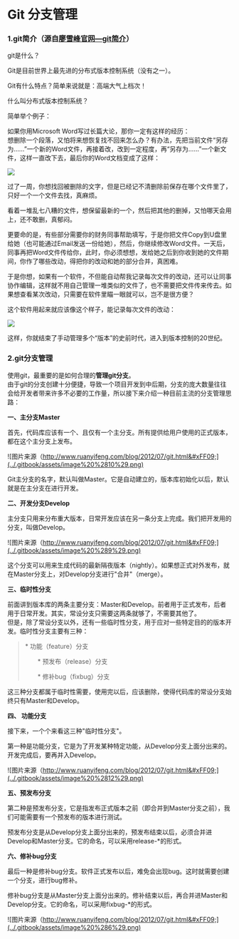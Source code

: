 # Git 分支管理

### 1.git简介（源自[廖雪峰官网—git简介](https://www.liaoxuefeng.com/wiki/896043488029600/896067008724000)）

git是什么？  
  
Git是目前世界上最先进的分布式版本控制系统（没有之一）。  
  
Git有什么特点？简单来说就是：高端大气上档次！

什么叫分布式版本控制系统？  
  
简单举个例子：

如果你用Microsoft Word写过长篇大论，那你一定有这样的经历：  
想删除一个段落，又怕将来想恢复找不回来怎么办？有办法，先把当前文件“另存为……”一个新的Word文件，再接着改，改到一定程度，再“另存为……”一个新文件，这样一直改下去，最后你的Word文档变成了这样：

![](../.gitbook/assets/image%20%288%29.png)

过了一周，你想找回被删除的文字，但是已经记不清删除前保存在哪个文件里了，只好一个一个文件去找，真麻烦。

看着一堆乱七八糟的文件，想保留最新的一个，然后把其他的删掉，又怕哪天会用上，还不敢删，真郁闷。

更要命的是，有些部分需要你的财务同事帮助填写，于是你把文件Copy到U盘里给她（也可能通过Email发送一份给她），然后，你继续修改Word文件。一天后，同事再把Word文件传给你，此时，你必须想想，发给她之后到你收到她的文件期间，你作了哪些改动，得把你的改动和她的部分合并，真困难。

于是你想，如果有一个软件，不但能自动帮我记录每次文件的改动，还可以让同事协作编辑，这样就不用自己管理一堆类似的文件了，也不需要把文件传来传去。如果想查看某次改动，只需要在软件里瞄一眼就可以，岂不是很方便？

这个软件用起来就应该像这个样子，能记录每次文件的改动：

![](../.gitbook/assets/image%20%2811%29.png)

这样，你就结束了手动管理多个“版本”的史前时代，进入到版本控制的20世纪。



### 2.git分支管理

使用git，最重要的是如何合理的**管理git分支**。  
由于git的分支创建十分便捷，导致一个项目开发到中后期，分支的庞大数量往往会给开发者带来许多不必要的工作量，所以接下来介绍一种目前主流的分支管理思路：

**一、主分支Master**

首先，代码库应该有一个、且仅有一个主分支。所有提供给用户使用的正式版本，都在这个主分支上发布。

![&#x56FE;&#x7247;&#x6765;&#x6E90;&#xFF08;http://www.ruanyifeng.com/blog/2012/07/git.html&#xFF09;](../.gitbook/assets/image%20%2810%29.png)

Git主分支的名字，默认叫做Master。它是自动建立的，版本库初始化以后，默认就是在主分支在进行开发。

**二、开发分支Develop**

主分支只用来分布重大版本，日常开发应该在另一条分支上完成。我们把开发用的分支，叫做Develop。

![&#x56FE;&#x7247;&#x6765;&#x6E90;&#xFF08;http://www.ruanyifeng.com/blog/2012/07/git.html&#xFF09;](../.gitbook/assets/image%20%289%29.png)

这个分支可以用来生成代码的最新隔夜版本（nightly）。如果想正式对外发布，就在Master分支上，对Develop分支进行"合并"（merge）。

**三、临时性分支**

前面讲到版本库的两条主要分支：Master和Develop。前者用于正式发布，后者用于日常开发。其实，常设分支只需要这两条就够了，不需要其他了。  
但是，除了常设分支以外，还有一些临时性分支，用于应对一些特定目的的版本开发。临时性分支主要有三种：

> \* 功能（feature）分支
>
> 　　\* 预发布（release）分支
>
> 　　\* 修补bug（fixbug）分支

这三种分支都属于临时性需要，使用完以后，应该删除，使得代码库的常设分支始终只有Master和Develop。

**四、 功能分支**

接下来，一个个来看这三种"临时性分支"。

第一种是功能分支，它是为了开发某种特定功能，从Develop分支上面分出来的。开发完成后，要再并入Develop。

![&#x56FE;&#x7247;&#x6765;&#x6E90;&#xFF08;http://www.ruanyifeng.com/blog/2012/07/git.html&#xFF09;](../.gitbook/assets/image%20%2812%29.png)

**五、预发布分支**

第二种是预发布分支，它是指发布正式版本之前（即合并到Master分支之前），我们可能需要有一个预发布的版本进行测试。

预发布分支是从Develop分支上面分出来的，预发布结束以后，必须合并进Develop和Master分支。它的命名，可以采用release-\*的形式。

**六、修补bug分支**

最后一种是修补bug分支。软件正式发布以后，难免会出现bug。这时就需要创建一个分支，进行bug修补。

修补bug分支是从Master分支上面分出来的。修补结束以后，再合并进Master和Develop分支。它的命名，可以采用fixbug-\*的形式。

  


![&#x56FE;&#x7247;&#x6765;&#x6E90;&#xFF08;http://www.ruanyifeng.com/blog/2012/07/git.html&#xFF09;](../.gitbook/assets/image%20%286%29.png)

